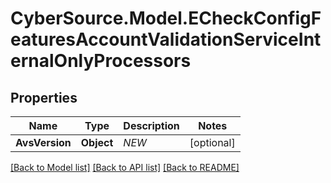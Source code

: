 # CyberSource.Model.ECheckConfigFeaturesAccountValidationServiceInternalOnlyProcessors
## Properties

Name | Type | Description | Notes
------------ | ------------- | ------------- | -------------
**AvsVersion** | **Object** | *NEW* | [optional] 

[[Back to Model list]](../README.md#documentation-for-models) [[Back to API list]](../README.md#documentation-for-api-endpoints) [[Back to README]](../README.md)

